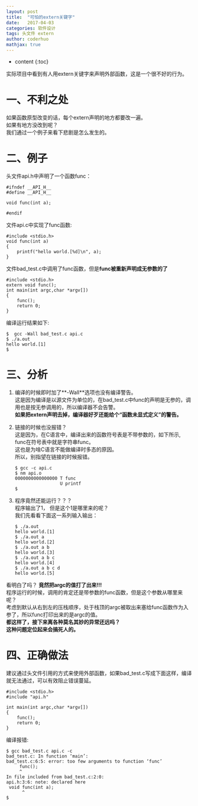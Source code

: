 ```yaml
---
layout: post  
title:  "可怕的extern关键字"  
date:   2017-04-03  
categories: 软件设计  
tags: 头文件 extern  
author: coderhuo  
mathjax: true  
---
```


* content
{:toc}

实际项目中看到有人用extern关键字来声明外部函数，这是一个很不好的行为。







# 一、不利之处 #

如果函数原型改变的话，每个extern声明的地方都要改一遍。  
如果有地方没改到呢？  
我们通过一个例子来看下悲剧是怎么发生的。 

# 二、例子 #

头文件api.h中声明了一个函数func：

```
#ifndef __API_H__
#define __API_H__

void func(int a);

#endif

```

文件api.c中实现了func函数:

```
#include <stdio.h>
void func(int a)
{
    printf("hello world.[%d]\n", a);
}
```
文件bad_test.c中调用了func函数，但是**func被重新声明成无参数的了**
```
#include <stdio.h>
extern void func();
int main(int argc,char *argv[])
{
    func();
    return 0;
}
```

编译运行结果如下:

```
$  gcc -Wall bad_test.c api.c
$ ./a.out 
hello world.[1]
$ 
```


# 三、分析 #

1. 编译的时候即时加了**-Wall**选项也没有编译警告。  
   这是因为编译是以源文件为单位的，在bad_test.c中func的声明是无参的，调用也是按无参调用的，所以编译器不会告警。  
   **如果把extern声明去掉，编译器好歹还能给个“函数未显式定义”的警告。**
2. 链接的时候也没报错？  
  这是因为，在C语言中，编译出来的函数符号表是不带参数的，如下所示, func在符号表中就是字符串func。  
  这也是为啥C语言不能做编译时多态的原因。  
  所以，别指望在链接的时候报错。

	```
	$ gcc -c api.c 
	$ nm api.o 
	0000000000000000 T func
	                 U printf
	$ 
	```
3. 程序竟然还能运行？？？  
  程序输出了1， 但是这个1是哪里来的呢？  
  我们先看看下面这一系列输入输出：  
	```
	$ ./a.out 
	hello world.[1]
	$ ./a.out a 
	hello world.[2]
	$ ./a.out a b
	hello world.[3] 
	$ ./a.out a b c
	hello world.[4]
	$ ./a.out a b c d
	hello world.[5]
	```
  看明白了吗？ **竟然把argc的值打了出来!!!**  
  程序运行的时候，调用的肯定还是带参数的func函数，但是这个参数从哪里来呢？  
  考虑到默认从右到左的压栈顺序，处于栈顶的argc被取出来塞给func函数作为入参了，所以func打印出来的是argc的值。  
  **都这样了，接下来离各种莫名其妙的异常还远吗？  
  这种问题定位起来会搞死人的。**

# 四、正确做法 #

  建议通过头文件引用的方式来使用外部函数，如果bad_test.c写成下面这样，编译就无法通过，可以有效阻止错误蔓延。 
```
#include <stdio.h>
#include "api.h"

int main(int argc,char *argv[])
{
    func();
    return 0;
}
```

  编译报错:  
```
$ gcc bad_test.c api.c -c
bad_test.c: In function ‘main’:
bad_test.c:6:5: error: too few arguments to function ‘func’
     func();
     ^
In file included from bad_test.c:2:0:
api.h:3:6: note: declared here
 void func(int a);
      ^
$ 
```
